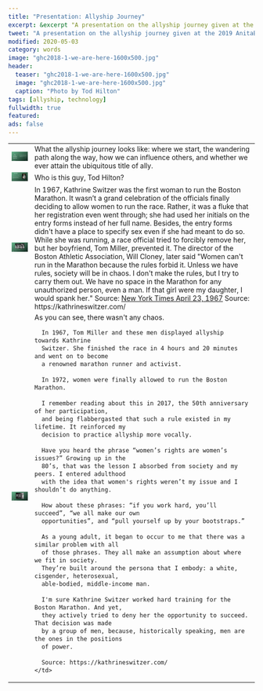 ```yaml
---
title: "Presentation: Allyship Journey"
excerpt: &excerpt "A presentation on the allyship journey given at the 2019 AnitaB.org's Male Allies Summit."
tweet: "A presentation on the allyship journey given at the 2019 AnitaB.org's Male Allies Summit."
modified: 2020-05-03
category: words
image: "ghc2018-1-we-are-here-1600x500.jpg"
header:
  teaser: "ghc2018-1-we-are-here-1600x500.jpg"
  image: "ghc2018-1-we-are-here-1600x500.jpg"
  caption: "Photo by Tod Hilton"
tags: [allyship, technology]
fullwidth: true
featured:
ads: false
---
```


<table>
  <tr>
    <td>
      <a href="/images/allyship-slide-01.png"><img src="/images/allyship-slide-01-sm.png" alt="Allyship journey - slide 1"></a>
    </td>
    <td>
      What the allyship journey looks like: where we start, the wandering path along the way,
      how we can influence others, and whether we ever attain the ubiquitous title of ally.
    </td>
  </tr>
  <tr>
    <td>
      <a href="/images/allyship-slide-02.png"><img src="/images/allyship-slide-02-sm.png" alt="Allyship journey - slide 2"></a>
    </td>
    <td>
      Who is this guy, Tod Hilton?
    </td>
  </tr>
  <tr>
    <td>
      <a href="/images/allyship-slide-03.png"><img src="/images/allyship-slide-03-sm.png" alt="Allyship journey - slide 3"></a>
    </td>
    <td>
      In 1967, Kathrine Switzer was the first woman to run the Boston Marathon.
      It wasn’t a grand celebration of the officials finally deciding to allow
      women to run the race. Rather, it was a fluke that her registration even
      went through; she had used her initials on the entry forms instead of her
      full name. Besides, the entry forms didn't have a place to specify sex even
      if she had meant to do so.      
      While she was running, a race official tried to forcibly remove her, 
      but her boyfriend, Tom Miller, prevented it.
      The director of the Boston Athletic Association, Will Cloney, later said "Women
      can't run in the Marathon because the rules forbid it. Unless we have rules,
      society will be in chaos. I don't make the rules, but I try to carry them out.
      We have no space in the Marathon for any unauthorized person, even a man.
      If that girl were my daughter, I would spank her." Source:
      <a href="https://web.archive.org/web/20120306124858/http://www.mediaed.org/assets/products/151/Kathy_Switzer.pdf">New York Times April 23, 1967</a>
      Source: https://kathrineswitzer.com/
    </td>
  </tr>
  <tr>
    <td>
      <a href="/images/allyship-slide-04.png"><img src="/images/allyship-slide-04-sm.png" alt="Allyship journey - slide 4"></a>
    </td>
    <td>
      As you can see, there wasn't any chaos.

      In 1967, Tom Miller and these men displayed allyship towards Kathrine
      Switzer. She finished the race in 4 hours and 20 minutes and went on to become
      a renowned marathon runner and activist.
      
      In 1972, women were finally allowed to run the Boston Marathon.
      
      I remember reading about this in 2017, the 50th anniversary of her participation,
      and being flabbergasted that such a rule existed in my lifetime. It reinforced my
      decision to practice allyship more vocally.
      
      Have you heard the phrase “women’s rights are women’s issues?” Growing up in the
      80’s, that was the lesson I absorbed from society and my peers. I entered adulthood
      with the idea that women's rights weren’t my issue and I shouldn’t do anything.
      
      How about these phrases: “if you work hard, you’ll succeed”, “we all make our own
      opportunities”, and “pull yourself up by your bootstraps.” 
      
      As a young adult, it began to occur to me that there was a similar problem with all
      of those phrases. They all make an assumption about where we fit in society. 
      They’re built around the persona that I embody: a white, cisgender, heterosexual,
      able-bodied, middle-income man.
      
      I'm sure Kathrine Switzer worked hard training for the Boston Marathon. And yet,
      they actively tried to deny her the opportunity to succeed. That decision was made
      by a group of men, because, historically speaking, men are the ones in the positions
      of power. 
      
      Source: https://kathrineswitzer.com/
    </td>
  </tr>
</table>
